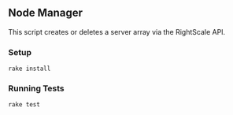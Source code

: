 ## Node Manager
This script creates or deletes a server array via the RightScale API.

### Setup

    rake install

### Running Tests

    rake test